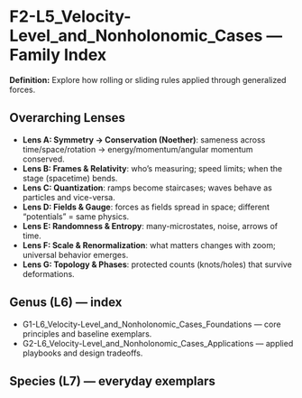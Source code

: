 # F2-L5_Velocity-Level_and_Nonholonomic_Cases — Family Index
**Definition:** Explore how rolling or sliding rules applied through generalized forces.

## Overarching Lenses

- **Lens A: Symmetry -> Conservation (Noether)**: sameness across time/space/rotation → energy/momentum/angular momentum conserved.
- **Lens B: Frames & Relativity**: who’s measuring; speed limits; when the stage (spacetime) bends.
- **Lens C: Quantization**: ramps become staircases; waves behave as particles and vice-versa.
- **Lens D: Fields & Gauge**: forces as fields spread in space; different “potentials” = same physics.
- **Lens E: Randomness & Entropy**: many-microstates, noise, arrows of time.
- **Lens F: Scale & Renormalization**: what matters changes with zoom; universal behavior emerges.
- **Lens G: Topology & Phases**: protected counts (knots/holes) that survive deformations.

## Genus (L6) — index
- G1-L6_Velocity-Level_and_Nonholonomic_Cases_Foundations — core principles and baseline exemplars.
- G2-L6_Velocity-Level_and_Nonholonomic_Cases_Applications — applied playbooks and design tradeoffs.

## Species (L7) — everyday exemplars

